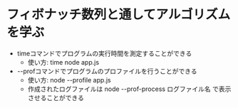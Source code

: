 # フィボナッチ数列と通してアルゴリズムを学ぶ
- timeコマンドでプログラムの実行時間を測定することができる
  - 使い方: time node app.js
- --profコマンドでプログラムのプロファイルを行うことができる
  - 使い方: node --profile app.js
  - 作成されたログファイルは node --prof-process ログファイル名 で表示させることができる

